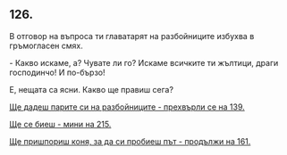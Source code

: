 ## 126.

В отговор на въпроса ти главатарят на разбойниците избухва в
гръмогласен смях.

\- Какво искаме, а? Чувате ли го? Искаме всичките ти жълтици, драги
господинчо! И по-бързо!

Е, нещата са ясни. Какво ще правиш сега?

[Ще дадеш парите си на разбойниците - прехвърли се на 139.](./139)

[Ще се биеш - мини на 215.](./215)

[Ще пришпориш коня, за да си пробиеш път - продължи на 161.](./161)
